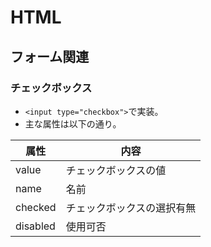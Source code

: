 # HTML

## フォーム関連

### チェックボックス

- `<input type="checkbox">`で実装。
- 主な属性は以下の通り。

|   属性   |            内容            |
| -------- | -------------------------- |
| value    | チェックボックスの値       |
| name     | 名前                       |
| checked  | チェックボックスの選択有無 |
| disabled | 使用可否                   |
